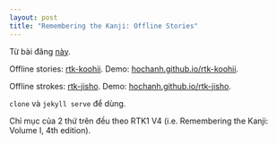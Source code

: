 ```yaml
---
layout: post
title: "Remembering the Kanji: Offline Stories"
---
```


Từ bài đăng [này](../hoc-kanji-theo-heisig).

Offline stories: [rtk-koohii](http://github.com/hochanh/rtk-koohii). Demo: [hochanh.github.io/rtk-koohii](http://hochanh.github.io/rtk-koohii).

Offline strokes: [rtk-jisho](http://github.com/hochanh/rtk-jisho). Demo: [hochanh.github.io/rtk-jisho](http://hochanh.github.io/rtk-jisho).

`clone` và `jekyll serve` để dùng.

Chỉ mục của 2 thứ trên đều theo RTK1 V4 (i.e. Remembering the Kanji: Volume I, 4th edition).
